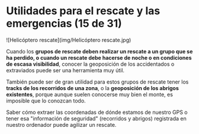 # Utilidades para el rescate y las emergencias (15 de 31)

![Helicóptero rescate](img/Helicóptero rescate.jpg)

Cuando los **grupos de rescate deben realizar un rescate a un grupo que se ha perdido, o cuando un rescate debe hacerse de noche o en condiciones de escasa visibilidad**, conocer la geoposición de los accidentados o extraviados puede ser una herramienta muy útil.  

También puede ser de gran utilidad para estos grupos de rescate tener los **tracks de los recorridos de una zona**, o la **geoposición de los abrigos existentes**, porque aunque suelen conocerse muy bien el monte, es imposible que lo conozcan todo.  

Saber cómo extraer las coordenadas de dónde estamos de nuestro GPS o tener esa "información de seguridad" (recorridos y abrigos) registrada en nuestro ordenador puede agilizar un rescate.  

